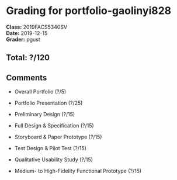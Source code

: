 # Grading for portfolio-gaolinyi828
**Class:** 2019FACS5340SV<br>
**Date:** 2019-12-15<br>
**Grader:** pgust

## Total: ?/120
## Comments

* Overall Portfolio (?/5)

* Portfolio Presentation (?/25)

* Preliminary Design (?/15)

* Full Design & Specification (?/15)

* Storyboard & Paper Prototype (?/15)

* Test Design & Pilot Test (?/15)

* Qualitative Usability Study (?/15)

* Medium- to High-Fidelity Functional Prototype (?/15)
